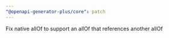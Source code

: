 ```yaml
---
"@openapi-generator-plus/core": patch
---
```


Fix native allOf to support an allOf that references another allOf
